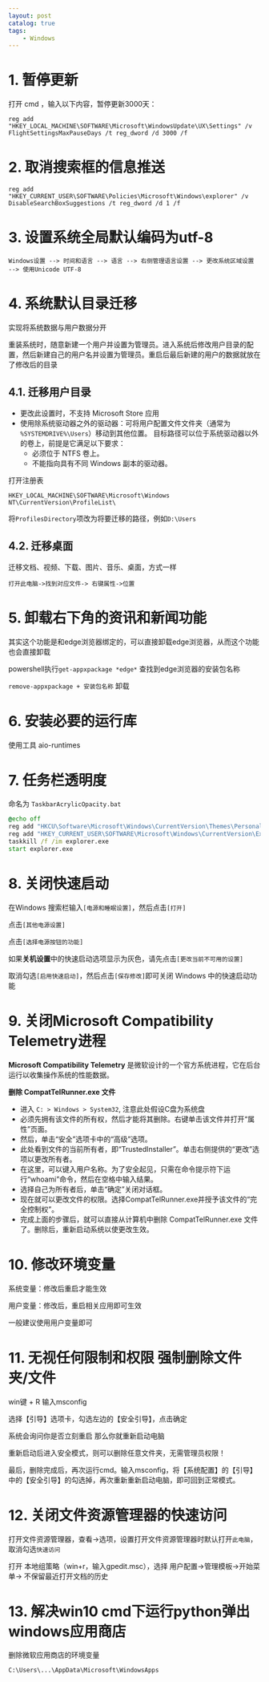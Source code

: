 ```yaml
---
layout: post   	
catalog: true 	
tags:
    - Windows
---
```

	 
# 1. 暂停更新

打开 cmd ，输入以下内容，暂停更新3000天：

```
reg add "HKEY_LOCAL_MACHINE\SOFTWARE\Microsoft\WindowsUpdate\UX\Settings" /v FlightSettingsMaxPauseDays /t reg_dword /d 3000 /f
```

# 2. 取消搜索框的信息推送

```
reg add "HKEY_CURRENT_USER\SOFTWARE\Policies\Microsoft\Windows\explorer" /v DisableSearchBoxSuggestions /t reg_dword /d 1 /f
```

# 3. 设置系统全局默认编码为utf-8

`Windows设置 --> 时间和语言 --> 语言 --> 右侧管理语言设置 --> 更改系统区域设置 --> 使用Unicode UTF-8`
# 4. 系统默认目录迁移

实现将系统数据与用户数据分开

重装系统时，随意新建一个用户并设置为管理员。进入系统后修改用户目录的配置，然后新建自己的用户名并设置为管理员。重启后最后新建的用户的数据就放在了修改后的目录
## 4.1. 迁移用户目录

- 更改此设置时，不支持 Microsoft Store 应用
- 使用除系统驱动器之外的驱动器：可将用户配置文件文件夹（通常为 `%SYSTEMDRIVE%\Users`）移动到其他位置。 目标路径可以位于系统驱动器以外的卷上，前提是它满足以下要求：
    - 必须位于 NTFS 卷上。
    - 不能指向具有不同 Windows 副本的驱动器。

打开注册表

```
HKEY_LOCAL_MACHINE\SOFTWARE\Microsoft\Windows NT\CurrentVersion\ProfileList\
```

将`ProfilesDirectory`项改为将要迁移的路径，例如`D:\Users`
## 4.2. 迁移桌面

迁移文档、视频、下载、图片、音乐、桌面，方式一样

`打开此电脑->找到对应文件-> 右键属性->位置`
# 5. 卸载右下角的资讯和新闻功能

其实这个功能是和edge浏览器绑定的，可以直接卸载edge浏览器，从而这个功能也会直接卸载

powershell执行`get-appxpackage *edge*` 查找到edge浏览器的安装包名称

`remove-appxpackage + 安装包名称` 卸载

# 6. 安装必要的运行库

使用工具 aio-runtimes

# 7. 任务栏透明度

命名为 `TaskbarAcrylicOpacity.bat`
```bat
@echo off
reg add "HKCU\Software\Microsoft\Windows\CurrentVersion\Themes\Personalize" /v EnableTransparency /t REG_DWORD /d 1 /f
reg add "HKEY_CURRENT_USER\SOFTWARE\Microsoft\Windows\CurrentVersion\Explorer\Advance" /v TaskbarAcrylicOpacity /t REG_DWORD /d 10	 /f
taskkill /f /im explorer.exe
start explorer.exe
```

# 8. 关闭快速启动

在Windows 搜索栏输入`[电源和睡眠设置]`，然后点击`[打开]`

点击`[其他电源设置]`

点击`[选择电源按钮的功能]`

如果**关机设置**中的快速启动选项显示为灰色，请先点击`[更改当前不可用的设置]`

取消勾选`[启用快速启动]`，然后点击`[保存修改]`即可关闭 Windows 中的快速启动功能

# 9. 关闭Microsoft Compatibility Telemetry进程

**Microsoft Compatibility Telemetry** 是微软设计的一个官方系统进程，它在后台运行以收集操作系统的性能数据。

**删除 CompatTelRunner.exe 文件**

-   进入 `C: > Windows > System32`, 注意此处假设C盘为系统盘
-   必须先拥有该文件的所有权，然后才能将其删除。右键单击该文件并打开“属性”页面。
-   然后，单击“安全”选项卡中的“高级”选项。
-   此处看到文件的当前所有者，即“TrustedInstaller”。单击右侧提供的“更改”选项以更改所有者。
-   在这里，可以键入用户名称。为了安全起见，只需在命令提示符下运行“whoami”命令，然后在空格中输入结果。
-   选择自己为所有者后，单击“确定”关闭对话框。
-   现在就可以更改文件的权限。选择CompatTelRunner.exe并授予该文件的“完全控制权”。
-   完成上面的步骤后，就可以直接从计算机中删除 CompatTelRunner.exe 文件了。删除后，重新启动系统以使更改生效。

# 10. 修改环境变量

系统变量：修改后重启才能生效

用户变量：修改后，重启相关应用即可生效

一般建议使用用户变量即可
# 11. 无视任何限制和权限 强制删除文件夹/文件

win键 + R 输入msconfig

选择【引导】选项卡，勾选左边的【安全引导】，点击确定

系统会询问你是否立刻重启 那么你就重新启动电脑 

重新启动后进入安全模式，则可以删除任意文件夹，无需管理员权限！  

最后，删除完成后，再次运行cmd。输入msconfig，将【系统配置】的【引导】中的【安全引导】的勾选掉，再次重新重新启动电脑，即可回到正常模式。

# 12. 关闭文件资源管理器的快速访问

打开文件资源管理器，查看->选项，设置打开文件资源管理器时默认打开`此电脑`，取消勾选`快速访问`

打开 本地组策略（win+r，输入gpedit.msc），选择 用户配置->管理模板->开始菜单-> 不保留最近打开文档的历史

# 13. 解决win10 cmd下运行python弹出windows应用商店

删除微软应用商店的环境变量

```
C:\Users\...\AppData\Microsoft\WindowsApps
```



